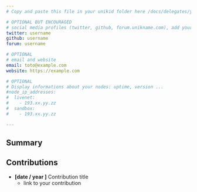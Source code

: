 ```yaml
---
# Copy and paste this file in your unikid folder here /docs/delegates/your_unikid/ and rename it README.md

# OPTIONAL BUT ENCOURAGED
# social media profiles (twitter, github, forum.unikname.com), add your username without @
twitter: username
github: username
forum: username

# OPTIONAL
# email and website
email: toto@example.com
website: https://example.com

# OPTIONAL
# Display informations about your nodes: uptime, version ...
#node_ip_addresses:
#  livenet:
#    - 193.xx.yy.zz
#  sandbox:
#    - 193.xx.yy.zz

---
```


## Summary
<!-- introduce yourself in a few lines -->

## Contributions

<!-- detail your contributions -->

- **[date / year ]** Contribution title
  - link to your contribution
